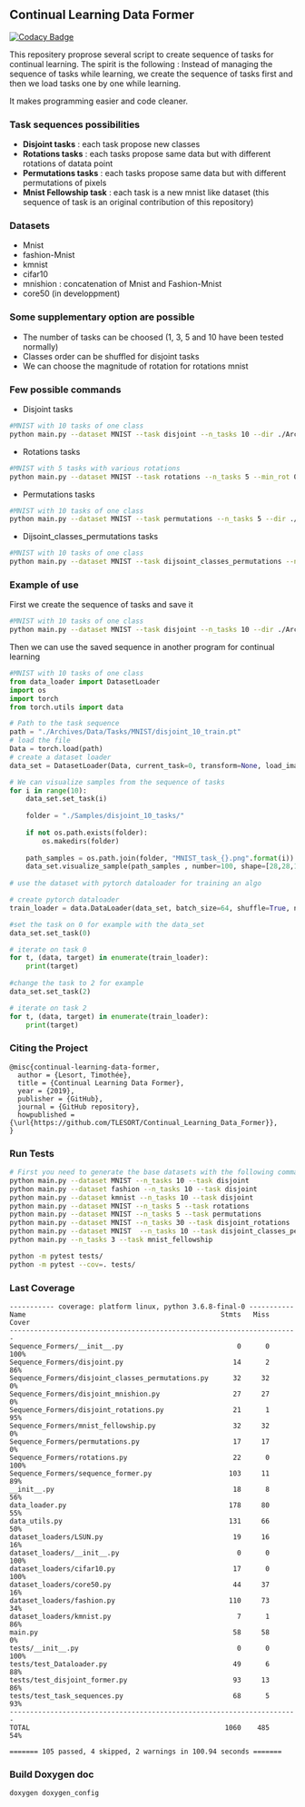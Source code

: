 ## Continual Learning Data Former

[![Codacy Badge](https://api.codacy.com/project/badge/Grade/9273eb0f97b946308248b0007e054e54)](https://app.codacy.com/app/TLESORT/Continual_Learning_Data_Former?utm_source=github.com&utm_medium=referral&utm_content=TLESORT/Continual_Learning_Data_Former&utm_campaign=Badge_Grade_Dashboard)

This repositery proprose several script to create sequence of tasks for continual learning. The spirit is the following : 
Instead of managing the sequence of tasks while learning, we create the sequence of tasks first and then we load tasks 
one by one while learning.

It makes programming easier and code cleaner.

### Task sequences possibilities

-   **Disjoint tasks** : each task propose new classes
-   **Rotations tasks** : each tasks propose same data but with different rotations of datata point
-   **Permutations tasks** : each tasks propose same data but with different permutations of pixels
-   **Mnist Fellowship task** : each task is a new mnist like dataset (this sequence of task is an original contribution of this repository)

### Datasets

-   Mnist
-   fashion-Mnist
-   kmnist
-   cifar10
-   mnishion : concatenation of Mnist and Fashion-Mnist
-   core50 (in developpment)

### Some supplementary option are possible
-   The number of tasks can be choosed (1, 3, 5 and 10 have been tested normally)
-   Classes order can be shuffled for disjoint tasks
-   We can choose the magnitude of rotation for rotations mnist

### Few possible commands

-   Disjoint tasks

```bash
#MNIST with 10 tasks of one class
python main.py --dataset MNIST --task disjoint --n_tasks 10 --dir ./Archives
```
-   Rotations tasks

```bash
#MNIST with 5 tasks with various rotations
python main.py --dataset MNIST --task rotations --n_tasks 5 --min_rot 0 --max_rot 90 --dir ./Archives
```

-   Permutations tasks

```bash
#MNIST with 10 tasks of one class
python main.py --dataset MNIST --task permutations --n_tasks 5 --dir ./Archives
```

-   Dijsoint_classes_permutations tasks

```bash
#MNIST with 10 tasks of one class
python main.py --dataset MNIST --task dijsoint_classes_permutations --n_tasks 10 --index_permutation 2 --dir ./Archives
```

### Example of use

First we create the sequence of tasks and save it
```bash
#MNIST with 10 tasks of one class
python main.py --dataset MNIST --task disjoint --n_tasks 10 --dir ./Archives
```

Then we can use the saved sequence in another program for continual learning
```python
#MNIST with 10 tasks of one class
from data_loader import DatasetLoader
import os
import torch
from torch.utils import data

# Path to the task sequence
path = "./Archives/Data/Tasks/MNIST/disjoint_10_train.pt"
# load the file
Data = torch.load(path)
# create a dataset loader
data_set = DatasetLoader(Data, current_task=0, transform=None, load_images=False, path=None)

# We can visualize samples from the sequence of tasks
for i in range(10):
    data_set.set_task(i)
    
    folder = "./Samples/disjoint_10_tasks/"
    
    if not os.path.exists(folder):
        os.makedirs(folder)
    
    path_samples = os.path.join(folder, "MNIST_task_{}.png".format(i))
    data_set.visualize_sample(path_samples , number=100, shape=[28,28,1])
    
# use the dataset with pytorch dataloader for training an algo

# create pytorch dataloader
train_loader = data.DataLoader(data_set, batch_size=64, shuffle=True, num_workers=6)

#set the task on 0 for example with the data_set
data_set.set_task(0)

# iterate on task 0
for t, (data, target) in enumerate(train_loader):
    print(target)
    
#change the task to 2 for example
data_set.set_task(2)

# iterate on task 2
for t, (data, target) in enumerate(train_loader):
    print(target)

```

### Citing the Project

```Array.<string>
@misc{continual-learning-data-former,
  author = {Lesort, Timothée},
  title = {Continual Learning Data Former},
  year = {2019},
  publisher = {GitHub},
  journal = {GitHub repository},
  howpublished = {\url{https://github.com/TLESORT/Continual_Learning_Data_Former}},
}

```

### Run Tests

```bash
# First you need to generate the base datasets with the following commands
python main.py --dataset MNIST --n_tasks 10 --task disjoint
python main.py --dataset fashion --n_tasks 10 --task disjoint
python main.py --dataset kmnist --n_tasks 10 --task disjoint
python main.py --dataset MNIST --n_tasks 5 --task rotations
python main.py --dataset MNIST --n_tasks 5 --task permutations
python main.py --dataset MNIST --n_tasks 30 --task disjoint_rotations
python main.py --dataset MNIST  --n_tasks 10 --task disjoint_classes_permutations --index_permutations 2
python main.py --n_tasks 3 --task mnist_fellowship

python -m pytest tests/
python -m pytest --cov=. tests/
```

### Last Coverage

```buildoutcfg
----------- coverage: platform linux, python 3.6.8-final-0 -----------
Name                                                Stmts   Miss  Cover
-----------------------------------------------------------------------
Sequence_Formers/__init__.py                            0      0   100%
Sequence_Formers/disjoint.py                           14      2    86%
Sequence_Formers/disjoint_classes_permutations.py      32     32     0%
Sequence_Formers/disjoint_mnishion.py                  27     27     0%
Sequence_Formers/disjoint_rotations.py                 21      1    95%
Sequence_Formers/mnist_fellowship.py                   32     32     0%
Sequence_Formers/permutations.py                       17     17     0%
Sequence_Formers/rotations.py                          22      0   100%
Sequence_Formers/sequence_former.py                   103     11    89%
__init__.py                                            18      8    56%
data_loader.py                                        178     80    55%
data_utils.py                                         131     66    50%
dataset_loaders/LSUN.py                                19     16    16%
dataset_loaders/__init__.py                             0      0   100%
dataset_loaders/cifar10.py                             17      0   100%
dataset_loaders/core50.py                              44     37    16%
dataset_loaders/fashion.py                            110     73    34%
dataset_loaders/kmnist.py                               7      1    86%
main.py                                                58     58     0%
tests/__init__.py                                       0      0   100%
tests/test_Dataloader.py                               49      6    88%
tests/test_disjoint_former.py                          93     13    86%
tests/test_task_sequences.py                           68      5    93%
-----------------------------------------------------------------------
TOTAL                                                1060    485    54%

======= 105 passed, 4 skipped, 2 warnings in 100.94 seconds =======
```

### Build Doxygen doc

```bash
doxygen doxygen_config
```
